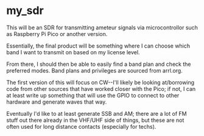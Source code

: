# my_sdr
This will be an SDR for transmitting ameteur signals via  microcontrollor such as Raspberry Pi Pico or another version.

Essentially, the final product will be something where I can choose which band I want to transmit on based on my license level.

From there, I should then be able to easily find a band plan and check the preferred modes.  Band plans and privileges are sourced from arrl.org.

The first version of this will focus on CW--I'll likely be looking at/borrowing code from other sources that have worked closer with the Pico; if not, I can at least write up something that will use the GPIO to connect to other hardware and generate waves that way. 

Eventually I'd like to at least generate SSB and AM; there are a lot of FM stuff out there already in the VHF/UHF side of things, but these are not often used for long distance contacts (especially for techs).
